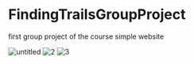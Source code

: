 # FindingTrailsGroupProject
first group project of the course simple website

![untitled](https://cloud.githubusercontent.com/assets/12276056/25554426/6a31a69e-2c9b-11e7-8925-a429e848060d.png)
![2](https://cloud.githubusercontent.com/assets/12276056/25554428/6a3fe1fa-2c9b-11e7-9549-e2fbe50235e1.png)
![3](https://cloud.githubusercontent.com/assets/12276056/25554427/6a3a7de6-2c9b-11e7-882c-4d13f3ec113e.png)
